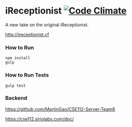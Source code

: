 # iReceptionist [![Code Climate](https://codeclimate.com/github/peyao/iReceptionist/badges/gpa.svg)](https://codeclimate.com/github/peyao/iReceptionist)

A new take on the original iReceptionist.

http://ireceptionist.cf

### How to Run

    npm install
    gulp

### How to Run Tests

    gulp test


### Backend

https://github.com/MartinGao/CSE112-Server-Team8

https://cse112.siriolabs.com/doc/
